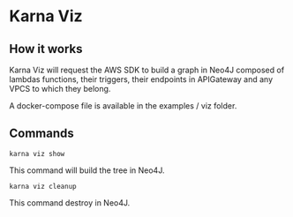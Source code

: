 # Karna Viz

## How it works

Karna Viz will request the AWS SDK to build a graph in Neo4J composed of lambdas functions, their triggers, their endpoints
in APIGateway and any VPCS to which they belong.

A docker-compose file is available in the examples / viz folder.

## Commands

`karna viz show`

This command will build the tree in Neo4J.

`karna viz cleanup`

This command destroy in Neo4J.
